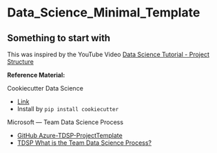 # Data_Science_Minimal_Template

## Something to start with

This was inspired by the YouTube Video [Data Science Tutorial - Project Structure](https://www.youtube.com/watch?v=MaIfDPuSlw8)  

**Reference Material:** 

Cookiecutter Data Science
- [Link](https://cookiecutter-data-science.drivendata.org)
- Install by `pip install cookiecutter`

Microsoft — Team Data Science Process
- [GitHub Azure-TDSP-ProjectTemplate](https://github.com/Azure/Azure-TDSP-ProjectTemplate)
- [TDSP What is the Team Data Science Process?](https://learn.microsoft.com/en-us/azure/architecture/data-science-process/overview)
